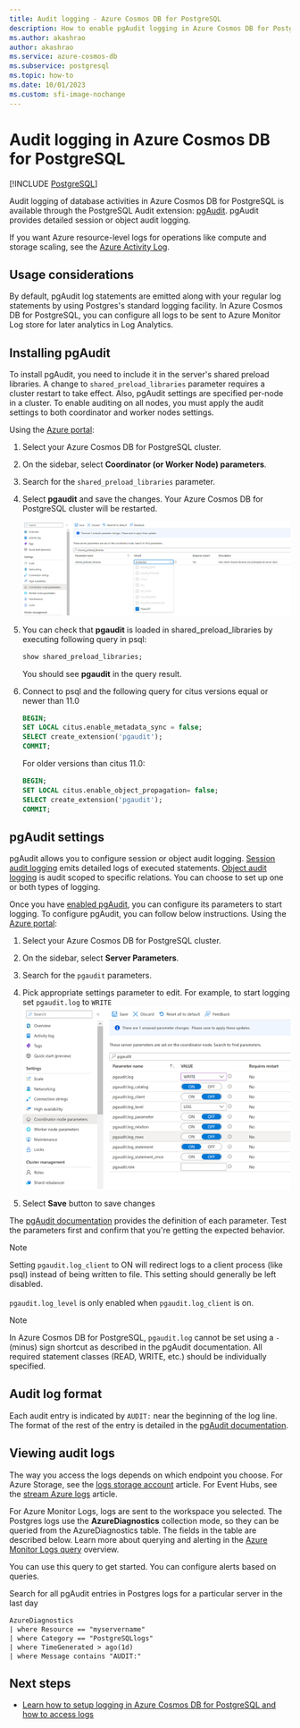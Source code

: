 ```yaml
---
title: Audit logging - Azure Cosmos DB for PostgreSQL
description: How to enable pgAudit logging in Azure Cosmos DB for PostgreSQL.
ms.author: akashrao
author: akashrao
ms.service: azure-cosmos-db
ms.subservice: postgresql
ms.topic: how-to
ms.date: 10/01/2023
ms.custom: sfi-image-nochange
---
```


# Audit logging in Azure Cosmos DB for PostgreSQL

[!INCLUDE [PostgreSQL](../includes/appliesto-postgresql.md)]

Audit logging of database activities in Azure Cosmos DB for PostgreSQL is available through the PostgreSQL Audit extension: [pgAudit](https://www.pgaudit.org/). pgAudit provides detailed session or object audit logging.

If you want Azure resource-level logs for operations like compute and storage scaling, see the [Azure Activity Log](/azure/azure-monitor/essentials/platform-logs-overview).

## Usage considerations
By default, pgAudit log statements are emitted along with your regular log statements by using Postgres's standard logging facility. In Azure Cosmos DB for PostgreSQL, you can configure all logs to be sent to Azure Monitor Log store for later analytics in Log Analytics. 

## Installing pgAudit

To install pgAudit, you need to include it in the server's shared preload libraries. A change to `shared_preload_libraries` parameter requires a cluster restart to take effect. Also, pgAudit settings are specified per-node in a cluster. To enable auditing on all nodes, you must apply the audit settings to both coordinator and worker nodes settings.

Using the [Azure portal](https://portal.azure.com):

 1. Select your Azure Cosmos DB for PostgreSQL cluster.
 1. On the sidebar, select **Coordinator (or Worker Node) parameters**.
 1. Search for the `shared_preload_libraries` parameter.
 1. Select **pgaudit** and save the changes. Your Azure Cosmos DB for PostgreSQL cluster will be restarted.
   
    [![Screenshot of shared preload libraries in Azure portal.](media/howto-enable-pgaudit/shared-preload-libraries.png)](media/howto-enable-pgaudit/shared-preload-libraries-expanded.png#lightbox)

 1. You can check that **pgaudit** is loaded in shared_preload_libraries by executing following query in psql:
      ```SQL
      show shared_preload_libraries;
      ```
      You should see **pgaudit** in the query result. 

 1. Connect to psql and the following query for citus versions equal or newer than 11.0
     ```SQL
     BEGIN; 
     SET LOCAL citus.enable_metadata_sync = false; 
     SELECT create_extension('pgaudit'); 
     COMMIT; 
      ```
    
    For older versions than citus 11.0: 
       ```SQL
     BEGIN; 
     SET LOCAL citus.enable_object_propagation= false; 
     SELECT create_extension('pgaudit'); 
     COMMIT; 
      ```

## pgAudit settings

pgAudit allows you to configure session or object audit logging. [Session audit logging](https://github.com/pgaudit/pgaudit/blob/master/README.md#session-audit-logging) emits detailed logs of executed statements. [Object audit logging](https://github.com/pgaudit/pgaudit/blob/master/README.md#object-audit-logging) is audit scoped to specific relations. You can choose to set up one or both types of logging. 

Once you have [enabled pgAudit](#installing-pgaudit), you can configure its parameters to start logging. 
To configure pgAudit, you can follow below instructions. 
Using the [Azure portal](https://portal.azure.com):

   1. Select your Azure Cosmos DB for PostgreSQL cluster.
   2. On the sidebar, select **Server Parameters**.
   3. Search for the `pgaudit` parameters.
   4. Pick appropriate settings parameter to edit. For example, to start logging set `pgaudit.log` to `WRITE`
            [ ![Screenshot of audit parameters in Azure portal.](media/howto-enable-pgaudit/audit-parameters.png)](media/howto-enable-pgaudit/audit-parameters-expanded.png#lightbox)

   5. Select **Save** button to save changes

 The [pgAudit documentation](https://github.com/pgaudit/pgaudit/blob/master/README.md#settings) provides the definition of each parameter. Test the parameters first and confirm that you're getting the expected behavior.

> [!NOTE]
> Setting `pgaudit.log_client` to ON will redirect logs to a client process (like psql) instead of being written to file. This setting should generally be left disabled. <br> <br>
> `pgaudit.log_level` is only enabled when `pgaudit.log_client` is on.

> [!NOTE]
> In Azure Cosmos DB for PostgreSQL, `pgaudit.log` cannot be set using a `-` (minus) sign shortcut as described in the pgAudit documentation. All required statement classes (READ, WRITE, etc.) should be individually specified.

## Audit log format
Each audit entry is indicated by `AUDIT:` near the beginning of the log line. The format of the rest of the entry is detailed in the [pgAudit documentation](https://github.com/pgaudit/pgaudit/blob/master/README.md#format).


## Viewing audit logs
The way you access the logs depends on which endpoint you choose. For Azure Storage, see the [logs storage account](/azure/azure-monitor/essentials/resource-logs#send-to-azure-storage) article. For Event Hubs, see the [stream Azure logs](/azure/azure-monitor/essentials/resource-logs#send-to-azure-event-hubs) article.

For Azure Monitor Logs, logs are sent to the workspace you selected. The Postgres logs use the **AzureDiagnostics** collection mode, so they can be queried from the AzureDiagnostics table. The fields in the table are described below. Learn more about querying and alerting in the [Azure Monitor Logs query](/azure/azure-monitor/logs/log-query-overview) overview.

You can use this query to get started. You can configure alerts based on queries.

Search for all pgAudit entries in Postgres logs for a particular server in the last day
```kusto
AzureDiagnostics
| where Resource == "myservername"
| where Category == "PostgreSQLlogs"
| where TimeGenerated > ago(1d) 
| where Message contains "AUDIT:"
```

## Next steps

- [Learn how to setup logging in Azure Cosmos DB for PostgreSQL and how to access logs](howto-logging.md)